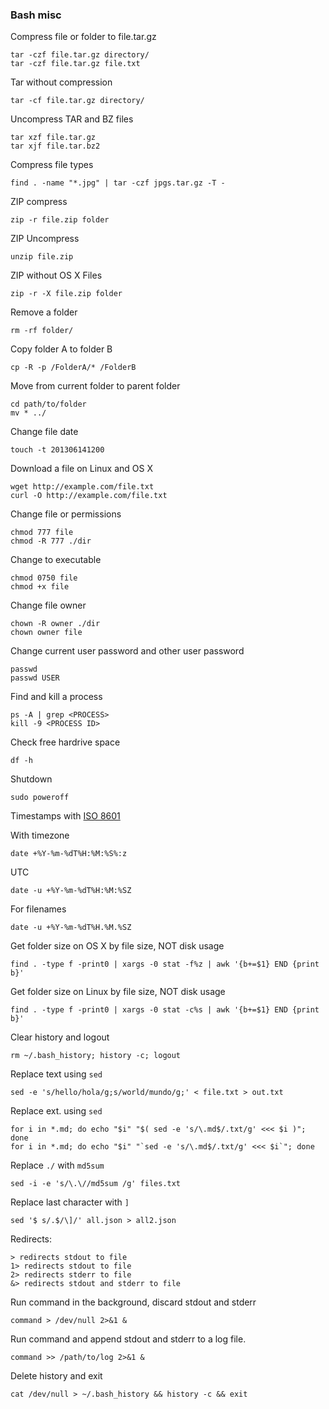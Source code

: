 ### Bash misc

Compress file or folder to file.tar.gz
```
tar -czf file.tar.gz directory/
tar -czf file.tar.gz file.txt
```

Tar without compression
```
tar -cf file.tar.gz directory/
```

Uncompress TAR and BZ files
```
tar xzf file.tar.gz
tar xjf file.tar.bz2
```

Compress file types
```
find . -name "*.jpg" | tar -czf jpgs.tar.gz -T -
```

ZIP compress
```
zip -r file.zip folder
```

ZIP Uncompress
```
unzip file.zip
```

ZIP without OS X Files
```
zip -r -X file.zip folder
```

Remove a folder
```
rm -rf folder/
```

Copy folder A to folder B
```
cp -R -p /FolderA/* /FolderB
```

Move from current folder to parent folder
```
cd path/to/folder
mv * ../
```

Change file date
```
touch -t 201306141200 
```

Download a file on Linux and OS X
```
wget http://example.com/file.txt
curl -O http://example.com/file.txt
```

Change file or permissions
```
chmod 777 file
chmod -R 777 ./dir
```

Change to executable
```
chmod 0750 file
chmod +x file
```

Change file owner
```
chown -R owner ./dir
chown owner file
```

Change current user password and other user password
```
passwd
passwd USER
```

Find and kill a process
```
ps -A | grep <PROCESS>
kill -9 <PROCESS ID>
```

Check free hardrive space
```
df -h
```

Shutdown
```
sudo poweroff
```

Timestamps with [ISO 8601](http://www.w3.org/TR/NOTE-datetime)

With timezone
```
date +%Y-%m-%dT%H:%M:%S%:z
```
UTC
```
date -u +%Y-%m-%dT%H:%M:%SZ
```

For filenames
```
date -u +%Y-%m-%dT%H.%M.%SZ
```


Get folder size on OS X by file size, NOT disk usage
```
find . -type f -print0 | xargs -0 stat -f%z | awk '{b+=$1} END {print b}'
```

Get folder size on Linux by file size, NOT disk usage
```
find . -type f -print0 | xargs -0 stat -c%s | awk '{b+=$1} END {print b}'
```

Clear history and logout
```
rm ~/.bash_history; history -c; logout
```

Replace text using `sed`
```
sed -e 's/hello/hola/g;s/world/mundo/g;' < file.txt > out.txt
```

Replace ext. using `sed`
```
for i in *.md; do echo "$i" "$( sed -e 's/\.md$/.txt/g' <<< $i )"; done
for i in *.md; do echo "$i" "`sed -e 's/\.md$/.txt/g' <<< $i`"; done
```

Replace `./` with `md5sum`
```
sed -i -e 's/\.\//md5sum /g' files.txt
```

Replace last character with `]`
```
sed '$ s/.$/\]/' all.json > all2.json
```

Redirects:
```
> redirects stdout to file
1> redirects stdout to file
2> redirects stderr to file
&> redirects stdout and stderr to file
```

Run command in the background, discard stdout and stderr
```
command > /dev/null 2>&1 &
```

Run command and append stdout and stderr to a log file.
```
command >> /path/to/log 2>&1 &
```

Delete history and exit
```
cat /dev/null > ~/.bash_history && history -c && exit
```